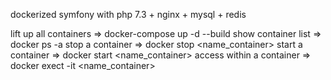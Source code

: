 dockerized symfony with php 7.3 + nginx + mysql + redis

lift up all containers => docker-compose up -d --build
show container list => docker ps -a
stop a container => docker stop <name_container>
start a container => docker start <name_container>
access within a container => docker exect -it <name_container> <comand line> 
